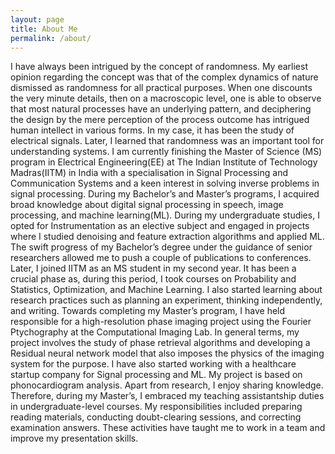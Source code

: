 ```yaml
---
layout: page
title: About Me
permalink: /about/
---
```


I have always been intrigued by the concept of randomness. My earliest opinion regarding the concept was that of the complex dynamics of nature dismissed as randomness for all practical purposes. When one discounts the very minute details, then on a macroscopic level, one is able to observe that most natural processes have an underlying pattern, and deciphering the design by the mere perception of the process outcome has intrigued human intellect in various forms. In my case, it has been the study of electrical signals. Later, I learned that randomness was an important tool for understanding systems. 
I am currently finishing the Master of Science (MS) program in Electrical Engineering(EE) at The Indian Institute of Technology Madras(IITM) in India with a specialisation in Signal Processing and Communication Systems and a keen interest in solving inverse problems in signal processing. 
During my Bachelor’s and Master’s programs, I acquired broad knowledge about digital signal processing in speech, image processing, and machine learning(ML). During my undergraduate studies, I opted for Instrumentation as an elective subject and engaged in projects where I studied denoising and feature extraction algorithms and applied ML. The swift progress of my Bachelor’s degree under the guidance of senior researchers allowed me to push a couple of publications to conferences. Later, I joined IITM as an MS student in my second year. It has been a crucial phase as, during this period, I took courses on Probability and Statistics, Optimization, and Machine Learning. I also started learning about research practices such as planning an experiment, thinking independently, and writing. Towards completing my Master’s program, I have held responsible for a high-resolution phase imaging project using the Fourier Ptychography at the Computational Imaging Lab. In general terms, my project involves the study of phase retrieval algorithms and developing a Residual neural network model that also imposes the physics of the imaging system for the purpose. I have also started working with a healthcare startup company for Signal processing and ML. My project is based on phonocardiogram analysis. 
Apart from research, I enjoy sharing knowledge. Therefore, during my Master’s, I embraced my teaching assistantship duties in undergraduate-level courses. My 
responsibilities included preparing reading materials, conducting doubt-clearing sessions, and correcting examination answers. These activities have taught me to work in a team and improve my presentation skills. 



[jekyll-organization]: https://github.com/jekyll
